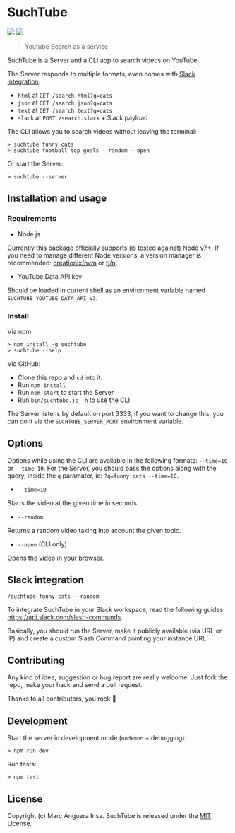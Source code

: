 # SuchTube

[![](https://img.shields.io/npm/v/suchtube.svg?style=flat-square)](https://www.npmjs.com/package/suchtube) [![](https://img.shields.io/travis/markets/suchtube.svg?style=flat-square)](https://travis-ci.org/markets/suchtube)

> Youtube Search as a service

SuchTube is a Server and a CLI app to search videos on YouTube.

The Server responds to multiple formats, even comes with [Slack integration](#slack-integration):

- `html` at `GET /search.html?q=cats`
- `json` at `GET /search.json?q=cats`
- `text` at `GET /search.text?q=cats`
- `slack` at `POST /search.slack` + Slack payload

The CLI allows you to search videos without leaving the terminal:

    > suchtube funny cats
    > suchtube football top goals --random --open

Or start the Server:

    > suchtube --server

## Installation and usage

### Requirements

- Node.js

Currently this package officially supports (is tested against) Node v7+. If you need to manage different Node versions, a version manager is recommended: [creationix/nvm](https://github.com/creationix/nvm) or [tj/n](https://github.com/tj/n).

- YouTube Data API key

Should be loaded in current shell as an environment variable named `SUCHTUBE_YOUTUBE_DATA_API_V3`.

### Install

Via npm:

    > npm install -g suchtube
    > suchtube --help

Via GitHub:

- Clone this repo and `cd` into it.
- Run `npm install`
- Run `npm start` to start the Server
- Run `bin/suchtube.js -h` to use the CLI

The Server listens by default on port 3333, if you want to change this, you can do it via the `SUCHTUBE_SERVER_PORT` environment variable.

## Options

Options while using the CLI are available in the following formats: `--time=10` or `--time 10`. For the Server, you should pass the options along with the query, inside the `q` paramater, ie: `?q=funny cats --time=10`.

- `--time=10`

Starts the video at the given time in seconds.

- `--random`

Returns a random video taking into account the given topic.

- `--open` (CLI only)

Opens the video in your browser.

## Slack integration

`/suchtube funny cats --random`

To integrate SuchTube in your Slack workspace, read the following guides: https://api.slack.com/slash-commands.

Basically, you should run the Server, make it publicly available (via URL or IP) and create a custom Slash Command pointing your instance URL.

## Contributing

Any kind of idea, suggestion or bug report are really welcome! Just fork the repo, make your hack and send a pull request.

Thanks to all contributors, you rock :metal:

## Development

Start the server in development mode (`nodemon` + debugging):

    > npm run dev

Run tests:

    > npm test

## License

Copyright (c) Marc Anguera Insa. SuchTube is released under the [MIT](LICENSE) License.
